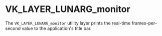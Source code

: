 # VK\_LAYER\_LUNARG\_monitor
The `VK_LAYER_LUNARG_monitor` utility layer prints the real-time frames-per-second value to the application's title bar.
